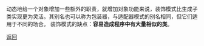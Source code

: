 动态地给一个对象增加一些额外的职责，就增加对象功能来说，装饰模式比生成子类实现更为灵活。其别名也可以称为包装器，与适配器模式的别名相同，但它们适用于不同的场合。
装饰模式的缺点：**容易造成程序中有大量相似的类**。

[返回](结构型模式/readme.md)